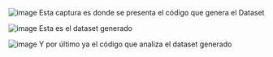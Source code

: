 ![image](https://github.com/user-attachments/assets/2c1ef67a-53e6-4d6a-863d-4faf5a53beb0)
Esta captura es donde se presenta el código que genera el Dataset


![image](https://github.com/user-attachments/assets/2ef7dce1-b449-4db8-acd5-fb32b7998fd6)
Esta es el dataset generado

![image](https://github.com/user-attachments/assets/acedfce0-189c-43e4-87f6-d933f5daf328)
Y por último ya el código que analiza el dataset generado 

